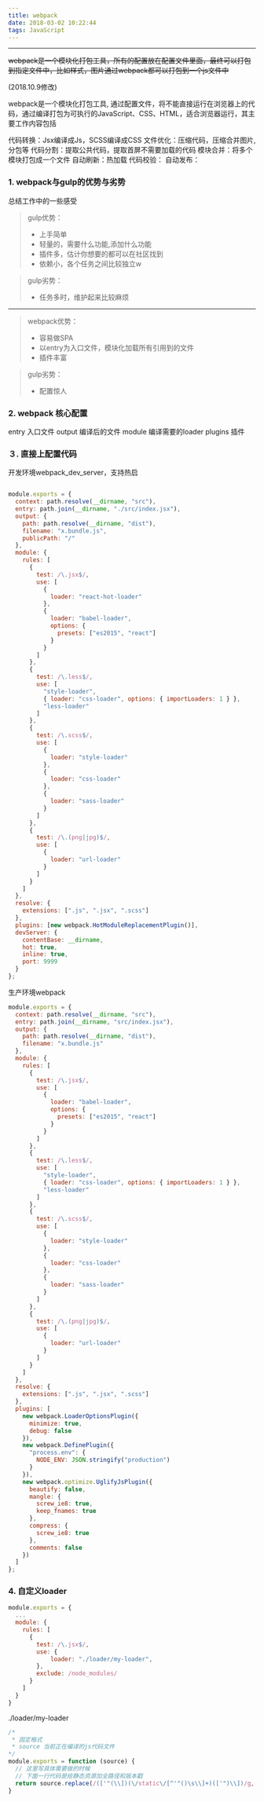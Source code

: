 ```yaml
---
title: webpack
date: 2018-03-02 10:22:44
tags: JavaScript
---
```


------

<p style='text-decoration: line-through;'>webpack是一个模块化打包工具，所有的配置放在配置文件里面，最终可以打包到指定文件中，比如样式，图片通过webpack都可以打包到一个js文件中</p>

(2018.10.9修改)

webpack是一个模块化打包工具, 通过配置文件，将不能直接运行在浏览器上的代码，通过编译打包为可执行的JavaScript、CSS、HTML，适合浏览器运行，其主要工作内容包括

代码转换：Jsx编译成Js，SCSS编译成CSS
文件优化：压缩代码，压缩合并图片, 分包等
代码分割：提取公共代码，提取首屏不需要加载的代码
模块合并：将多个模块打包成一个文件
自动刷新：热加载
代码校验：
自动发布：

### 1. webpack与gulp的优势与劣势
总结工作中的一些感受
> gulp优势：
> * 上手简单
> * 轻量的，需要什么功能,添加什么功能
> * 插件多，估计你想要的都可以在社区找到
> * 依赖小，各个任务之间比较独立w

> gulp劣势：
> * 任务多时，维护起来比较麻烦

------
> webpack优势：
> * 容易做SPA
> * 以entry为入口文件，模块化加载所有引用到的文件
> * 插件丰富

> gulp劣势：
> * 配置惊人
<!--more-->
### 2. webpack 核心配置
entry 入口文件
output 编译后的文件
module 编译需要的loader
plugins 插件
### ３. 直接上配置代码

开发环境webpack_dev_server，支持热启
```javascript

module.exports = {
  context: path.resolve(__dirname, "src"),
  entry: path.join(__dirname, "./src/index.jsx"),
  output: {
    path: path.resolve(__dirname, "dist"),
    filename: "x.bundle.js",
    publicPath: "/"
  },
  module: {
    rules: [
      {
        test: /\.jsx$/,
        use: [
          {
            loader: "react-hot-loader"
          },
          {
            loader: "babel-loader",
            options: {
              presets: ["es2015", "react"]
            }
          }
        ]
      },
      {
        test: /\.less$/,
        use: [
          "style-loader",
          { loader: "css-loader", options: { importLoaders: 1 } },
          "less-loader"
        ]
      },
      {
        test: /\.scss$/,
        use: [
          {
            loader: "style-loader"
          },
          {
            loader: "css-loader"
          },
          {
            loader: "sass-loader"
          }
        ]
      },
      {
        test: /\.(png|jpg)$/,
        use: [
          {
            loader: "url-loader"
          }
        ]
      }
    ]
  },
  resolve: {
    extensions: [".js", ".jsx", ".scss"]
  },
  plugins: [new webpack.HotModuleReplacementPlugin()],
  devServer: {
    contentBase: __dirname,
    hot: true,
    inline: true,
    port: 9999
  }
};

```
生产环境webpack

```javascript
module.exports = {
  context: path.resolve(__dirname, "src"),
  entry: path.join(__dirname, "src/index.jsx"),
  output: {
    path: path.resolve(__dirname, "dist"),
    filename: "x.bundle.js"
  },
  module: {
    rules: [
      {
        test: /\.jsx$/,
        use: [
          {
            loader: "babel-loader",
            options: {
              presets: ["es2015", "react"]
            }
          }
        ]
      },
      {
        test: /\.less$/,
        use: [
          "style-loader",
          { loader: "css-loader", options: { importLoaders: 1 } },
          "less-loader"
        ]
      },
      {
        test: /\.scss$/,
        use: [
          {
            loader: "style-loader"
          },
          {
            loader: "css-loader"
          },
          {
            loader: "sass-loader"
          }
        ]
      },
      {
        test: /\.(png|jpg)$/,
        use: [
          {
            loader: "url-loader"
          }
        ]
      }
    ]
  },
  resolve: {
    extensions: [".js", ".jsx", ".scss"]
  },
  plugins: [
    new webpack.LoaderOptionsPlugin({
      minimize: true,
      debug: false
    }),
    new webpack.DefinePlugin({
      "process.env": {
        NODE_ENV: JSON.stringify("production")
      }
    }),
    new webpack.optimize.UglifyJsPlugin({
      beautify: false,
      mangle: {
        screw_ie8: true,
        keep_fnames: true
      },
      compress: {
        screw_ie8: true
      },
      comments: false
    })
  ]
};

```

### 4. 自定义loader
```javascript
module.exports = {
  ...
  module: {
    rules: [
      {
        test: /\.jsx$/,
        use: {
            loader: "./loader/my-loader",
        },
        exclude: /node_modules/
      }
    ]
  }
}
```
./loader/my-loader
```javascript
/*
 * 固定格式
 * source 当前正在编译的js代码文件
*/
module.exports = function (source) {
  // 这里写具体需要做的时候
  // 下面一行代码是给静态资源加全路径和版本戳
  return source.replace(/(['"(\\])(\/static\/[^'"()\s\\]+)(['")\\])/g, `$1https://www.xx.com$2?v=${Date.now()}$3`)
}

```